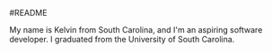 #README

My name is Kelvin from South Carolina, and I'm an aspiring software developer. I graduated from the University of South Carolina. 
